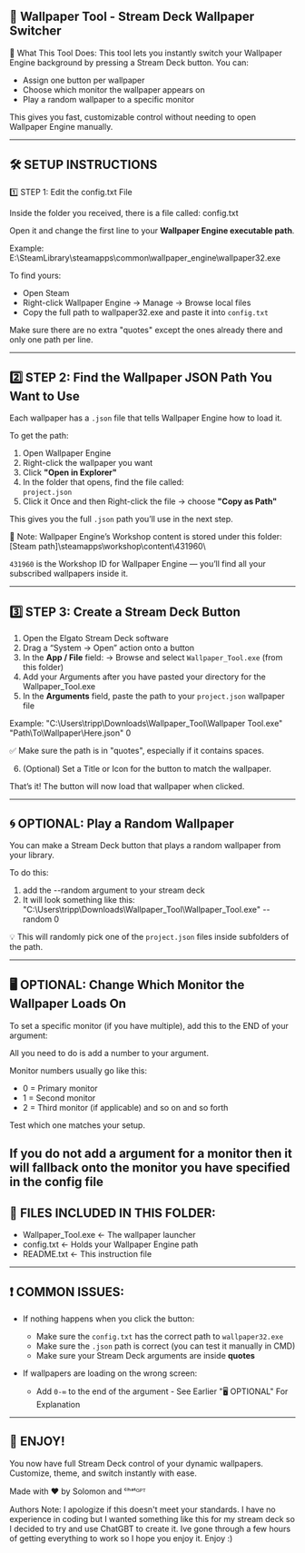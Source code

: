 📁 Wallpaper Tool - Stream Deck Wallpaper Switcher
------------------------------------------------------

🎯 What This Tool Does:
This tool lets you instantly switch your Wallpaper Engine background by pressing a Stream Deck button. You can:
- Assign one button per wallpaper
- Choose which monitor the wallpaper appears on
- Play a random wallpaper to a specific monitor

This gives you fast, customizable control without needing to open Wallpaper Engine manually.

---------------------------
🛠️ SETUP INSTRUCTIONS
---------------------------

1️⃣ STEP 1: Edit the config.txt File

Inside the folder you received, there is a file called:
  config.txt

Open it and change the first line to your **Wallpaper Engine executable path**.

Example:
  E:\SteamLibrary\steamapps\common\wallpaper_engine\wallpaper32.exe

To find yours:
- Open Steam
- Right-click Wallpaper Engine → Manage → Browse local files
- Copy the full path to wallpaper32.exe and paste it into `config.txt`

Make sure there are no extra "quotes" except the ones already there and only one path per line.

--------------------------------------------------------------
2️⃣ STEP 2: Find the Wallpaper JSON Path You Want to Use
--------------------------------------------------------------

Each wallpaper has a `.json` file that tells Wallpaper Engine how to load it.

To get the path:

1. Open Wallpaper Engine
2. Right-click the wallpaper you want
3. Click **"Open in Explorer"**
4. In the folder that opens, find the file called:  
   `project.json`
5. Click it Once and then Right-click the file → choose **"Copy as Path"**

This gives you the full `.json` path you’ll use in the next step.

🧠 Note:
Wallpaper Engine’s Workshop content is stored under this folder: [Steam path]\steamapps\workshop\content\431960\

`431960` is the Workshop ID for Wallpaper Engine — you’ll find all your subscribed wallpapers inside it.

--------------------------------------------------------------
3️⃣ STEP 3: Create a Stream Deck Button
--------------------------------------------------------------

1. Open the Elgato Stream Deck software
2. Drag a “System → Open” action onto a button
3. In the **App / File** field:
   → Browse and select `Wallpaper_Tool.exe` (from this folder)
4. Add your Arguments after you have pasted your directory for the Wallpaper_Tool.exe
5. In the **Arguments** field, paste the path to your `project.json` wallpaper file

Example: "C:\Users\tripp\Downloads\Wallpaper_Tool\Wallpaper Tool.exe" "Path\To\Wallpaper\Here.json" 0

✅ Make sure the path is in "quotes", especially if it contains spaces.

6. (Optional) Set a Title or Icon for the button to match the wallpaper.

That’s it! The button will now load that wallpaper when clicked.

--------------------------------------------------------------
🌀 OPTIONAL: Play a Random Wallpaper
--------------------------------------------------------------

You can make a Stream Deck button that plays a random wallpaper from your library.

To do this:

1. add the --random argument to your stream deck
2. It will look something like this: "C:\Users\tripp\Downloads\Wallpaper_Tool\Wallpaper_Tool.exe" --random 0

💡 This will randomly pick one of the `project.json` files inside subfolders of the path.

--------------------------------------------------------------
🖥️ OPTIONAL: Change Which Monitor the Wallpaper Loads On
--------------------------------------------------------------

To set a specific monitor (if you have multiple), add this to the END of your argument:

All you need to do is add a number to your argument.

Monitor numbers usually go like this:
- 0 = Primary monitor
- 1 = Second monitor
- 2 = Third monitor (if applicable) and so on and so forth

Test which one matches your setup.

If you do not add a argument for a monitor then it will fallback onto the monitor you have specified in the config file
--------------------------------------------------------------
📂 FILES INCLUDED IN THIS FOLDER:
--------------------------------------------------------------

- Wallpaper_Tool.exe      ← The wallpaper launcher
- config.txt            ← Holds your Wallpaper Engine path
- README.txt            ← This instruction file

--------------------------------------------------------------
❗ COMMON ISSUES:
--------------------------------------------------------------

- If nothing happens when you click the button:
  - Make sure the `config.txt` has the correct path to `wallpaper32.exe`
  - Make sure the `.json` path is correct (you can test it manually in CMD)
  - Make sure your Stream Deck arguments are inside **quotes**

- If wallpapers are loading on the wrong screen:
  - Add `0-∞` to the end of the argument - See Earlier "🖥️ OPTIONAL" For Explanation

--------------------------------------------------------------
🎉 ENJOY!
--------------------------------------------------------------

You now have full Stream Deck control of your dynamic wallpapers.  
Customize, theme, and switch instantly with ease.

Made with ❤️ by Solomon and ᶜʰᵃᵗᴳᴾᵀ

Authors Note: I apologize if this doesn't meet your standards. I have no experience in coding but I wanted something like this for my stream deck so I decided to try and use ChatGBT to create it. Ive gone through a few hours of getting everything to work so I hope you enjoy it. Enjoy :)
